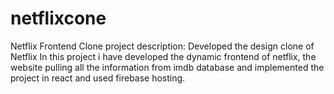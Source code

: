 # netflixcone
Netflix Frontend Clone  project description: Developed the design clone of Netflix  In this project i have developed the dynamic frontend of netflix, the website pulling all the information from imdb database and implemented the project in react and used firebase hosting.
